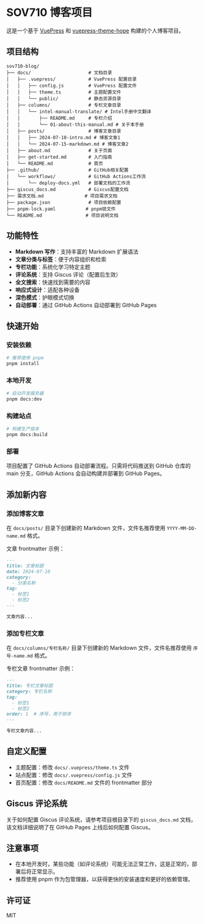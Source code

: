 # SOV710 博客项目

这是一个基于 [VuePress](https://vuepress.vuejs.org/) 和 [vuepress-theme-hope](https://theme-hope.vuejs.press/) 构建的个人博客项目。

## 项目结构

```
sov710-blog/
├── docs/                     # 文档目录
│   ├── .vuepress/            # VuePress 配置目录
│   │   ├── config.js         # VuePress 配置文件
│   │   ├── theme.ts          # 主题配置文件
│   │   └── public/           # 静态资源目录
│   ├── columns/              # 专栏文章目录
│   │   └── intel-manual-translate/ # Intel手册中文翻译
│   │       ├── README.md     # 专栏介绍
│   │       └── 01-about-this-manual.md # 关于本手册
│   ├── posts/                # 博客文章目录
│   │   ├── 2024-07-10-intro.md # 博客文章1
│   │   └── 2024-07-15-markdown.md # 博客文章2
│   ├── about.md              # 关于页面
│   ├── get-started.md        # 入门指南
│   └── README.md             # 首页
├── .github/                  # GitHub相关配置
│   └── workflows/            # GitHub Actions工作流
│       └── deploy-docs.yml   # 部署文档的工作流
├── giscus_docs.md            # Giscus配置文档
├── 需求文档.md               # 项目需求文档
├── package.json              # 项目依赖配置
├── pnpm-lock.yaml           # pnpm锁文件
└── README.md                # 项目说明文档
```

## 功能特性

- **Markdown 写作**：支持丰富的 Markdown 扩展语法
- **文章分类与标签**：便于内容组织和检索
- **专栏功能**：系统化学习特定主题
- **评论系统**：支持 Giscus 评论（配置后生效）
- **全文搜索**：快速找到需要的内容
- **响应式设计**：适配各种设备
- **深色模式**：护眼模式切换
- **自动部署**：通过 GitHub Actions 自动部署到 GitHub Pages

## 快速开始

### 安装依赖

```bash
# 推荐使用 pnpm
pnpm install
```

### 本地开发

```bash
# 启动开发服务器
pnpm docs:dev
```

### 构建站点

```bash
# 构建生产版本
pnpm docs:build
```

### 部署

项目配置了 GitHub Actions 自动部署流程。只需将代码推送到 GitHub 仓库的 main 分支，GitHub Actions 会自动构建并部署到 GitHub Pages。

## 添加新内容

### 添加博客文章

在 `docs/posts/` 目录下创建新的 Markdown 文件，文件名推荐使用 `YYYY-MM-DD-name.md` 格式。

文章 frontmatter 示例：

```markdown
---
title: 文章标题
date: 2024-07-10
category:
  - 分类名称
tag:
  - 标签1
  - 标签2
---

文章内容...
```

### 添加专栏文章

在 `docs/columns/专栏名称/` 目录下创建新的 Markdown 文件，文件名推荐使用 `序号-name.md` 格式。

专栏文章 frontmatter 示例：

```markdown
---
title: 专栏文章标题
category: 专栏名称
tag:
  - 标签1
  - 标签2
order: 1  # 序号，用于排序
---

专栏文章内容...
```

## 自定义配置

- 主题配置：修改 `docs/.vuepress/theme.ts` 文件
- 站点配置：修改 `docs/.vuepress/config.js` 文件
- 首页配置：修改 `docs/README.md` 文件的 frontmatter 部分

## Giscus 评论系统

关于如何配置 Giscus 评论系统，请参考项目根目录下的 `giscus_docs.md` 文档，该文档详细说明了在 GitHub Pages 上线后如何配置 Giscus。

## 注意事项

- 在本地开发时，某些功能（如评论系统）可能无法正常工作，这是正常的，部署后将正常显示。
- 推荐使用 pnpm 作为包管理器，以获得更快的安装速度和更好的依赖管理。

## 许可证

MIT
